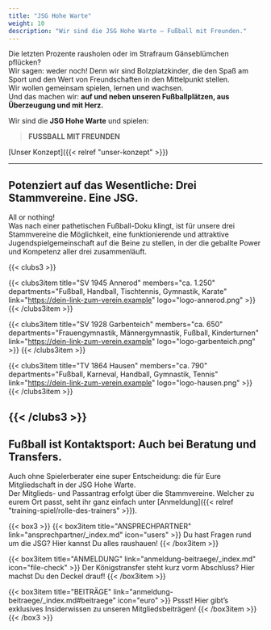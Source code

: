 ```yaml
---
title: "JSG Hohe Warte"
weight: 10
description: "Wir sind die JSG Hohe Warte – Fußball mit Freunden."
---
```


Die letzten Prozente rausholen oder im Strafraum Gänseblümchen pflücken?  
Wir sagen: weder noch! Denn wir sind Bolzplatzkinder, die den Spaß am Sport und den Wert von Freundschaften in den Mittelpunkt stellen.  
Wir wollen gemeinsam spielen, lernen und wachsen.  
Und das machen wir: **auf und neben unseren Fußballplätzen, aus Überzeugung und mit Herz.**

Wir sind die **JSG Hohe Warte** und spielen:

> **FUSSBALL MIT FREUNDEN**

[Unser Konzept]({{< relref "unser-konzept" >}})

---

## Potenziert auf das Wesentliche: Drei Stammvereine. Eine JSG.

All or nothing!  
Was nach einer pathetischen Fußball-Doku klingt, ist für unsere drei Stammvereine die Möglichkeit, eine funktionierende und attraktive Jugendspielgemeinschaft auf die Beine zu stellen, in der die geballte Power und Kompetenz aller drei zusammenläuft.

{{< clubs3 >}}

  {{< clubs3item
      title="SV 1945 Annerod"
      members="ca. 1.250"
      departments="Fußball, Handball, Tischtennis, Gymnastik, Karate"
      link="https://dein-link-zum-verein.example"
      logo="logo-annerod.png" >}}
  {{< /clubs3item >}}

  {{< clubs3item
      title="SV 1928 Garbenteich"
      members="ca. 650"
      departments="Frauengymnastik, Männergymnastik, Fußball, Kinderturnen"
      link="https://dein-link-zum-verein.example"
      logo="logo-garbenteich.png" >}}
  {{< /clubs3item >}}

  {{< clubs3item
      title="TV 1864 Hausen"
      members="ca. 790"
      departments="Fußball, Karneval, Handball, Gymnastik, Tennis"
      link="https://dein-link-zum-verein.example"
      logo="logo-hausen.png" >}}
  {{< /clubs3item >}}

{{< /clubs3 >}}
---

## Fußball ist Kontaktsport: Auch bei Beratung und Transfers.

Auch ohne Spielerberater eine super Entscheidung: die für Eure Mitgliedschaft in der JSG Hohe Warte.  
Der Mitglieds- und Passantrag erfolgt über die Stammvereine. Welcher zu eurem Ort passt, seht ihr ganz einfach unter [Anmeldung]({{< relref "training-spiel/rolle-des-trainers" >}}).

{{< box3 >}}
  {{< box3item title="ANSPRECHPARTNER" link="ansprechpartner/_index.md" icon="users" >}}
  Du hast Fragen rund um die JSG? Hier kannst Du alles raushauen!
  {{< /box3item >}}

  {{< box3item title="ANMELDUNG" link="anmeldung-beitraege/_index.md" icon="file-check" >}}
  Der Königstransfer steht kurz vorm Abschluss? Hier machst Du den Deckel drauf!
  {{< /box3item >}}

  {{< box3item title="BEITRÄGE" link="anmeldung-beitraege/_index.md#beitraege" icon="euro" >}}
  Pssst! Hier gibt’s exklusives Insiderwissen zu unseren Mitgliedsbeiträgen!
  {{< /box3item >}}
{{< /box3 >}}